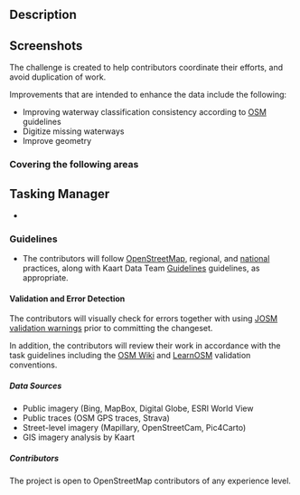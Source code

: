 ## Description
[//]: # (Enter a concise description of the issue )

## Screenshots
[//]: # (Enter a concise description of the issue )

The challenge is created to help contributors coordinate their efforts, and avoid duplication of work.

Improvements that are intended to enhance the data include the following:
* Improving waterway classification consistency according to [OSM](https://wiki.openstreetmap.org/wiki/Tag:waterway=ditch) guidelines
* Digitize missing waterways
* Improve geometry

### Covering the following areas
[//]: # (Add the area here)

## Tasking Manager
- [//]: # (Like to the tasking manager page)

### Guidelines
- The contributors will follow [OpenStreetMap](http://wiki.openstreetmap.org/wiki/Highways), regional, and [national](https://wiki.openstreetmap.org/wiki/Philippines/) practices, along with Kaart Data Team [Guidelines](https://wiki.openstreetmap.org/wiki/Kaart#Data_Team_Guidelines) guidelines, as appropriate.

#### Validation and Error Detection
The contributors will visually check for errors together with using [JOSM validation warnings](http://wiki.openstreetmap.org/wiki/JOSM/Validator) prior to committing the changeset.

In addition, the contributors will review their work in accordance with the task guidelines including the [OSM Wiki](http://wiki.openstreetmap.org/wiki/OSM_Tasking_Manager/Validating_data) and [LearnOSM](http://learnosm.org/en/coordination/review/) validation conventions.

##### Data Sources
- Public imagery (Bing, MapBox, Digital Globe, ESRI World View
- Public traces (OSM GPS traces, Strava)
- Street-level imagery (Mapillary, OpenStreetCam, Pic4Carto)
- GIS imagery analysis by Kaart

##### Contributors
The project is open to OpenStreetMap contributors of any experience level.
